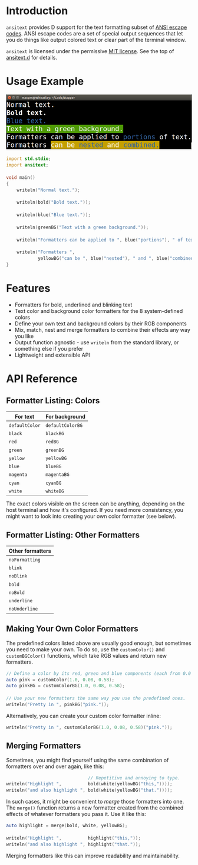 Introduction
============
`ansitext` provides D support for the text formatting subset of
[ANSI escape codes](https://en.wikipedia.org/wiki/ANSI_escape_code).  ANSI
escape codes are a set of special output sequences that let you do things like
output colored text or clear part of the terminal window.

`ansitext` is licensed under the permissive
[MIT license](http://choosealicense.com/licenses/mit/).  See the top of
[ansitext.d](/ansitext.d) for details.

Usage Example
=============

![Screenshot of example output](Example.png)

```d
import std.stdio;
import ansitext;

void main()
{
	writeln("Normal text.");
	
	writeln(bold("Bold text."));
	
	writeln(blue("Blue text."));
	
	writeln(greenBG("Text with a green background."));
	
	writeln("Formatters can be applied to ", blue("portions"), " of text.");
	
	writeln("Formatters ",
	        yellowBG("can be ", blue("nested"), " and ", blue("combined.")));
}
```

Features
========
- Formatters for bold, underlined and blinking text
- Text color and background color formatters for the 8 system-defined colors
- Define your own text and background colors by their RGB components
- Mix, match, nest and merge formatters to combine their effects any way you like
- Output function agnostic - use `writeln` from the standard library, or
  something else if you prefer
- Lightweight and extensible API

API Reference
=============

Formatter Listing: Colors
-------------------------

| For text       | For background   |
| -------------- | ---------------- |
| `defaultColor` | `defaultColorBG` |
| `black`        | `blackBG`        |
| `red`          | `redBG`          |
| `green`        | `greenBG`        |
| `yellow`       | `yellowBG`       |
| `blue`         | `blueBG`         |
| `magenta`      | `magentaBG`      |
| `cyan`         | `cyanBG`         |
| `white`        | `whiteBG`        |

The exact colors visible on the screen can be anything, depending on the host
terminal and how it's configured.  If you need more consistency, you might
want to look into creating your own color formatter (see below).

Formatter Listing: Other Formatters
-----------------------------------

| Other formatters |
| ---------------- |
| `noFormatting`   |
| `blink`          |
| `noBlink`        |
| `bold`           |
| `noBold`         |
| `underline`      |
| `noUnderline`    |

Making Your Own Color Formatters
--------------------------------

The predefined colors listed above are usually good enough, but sometimes you
need to make your own.  To do so, use the `customColor()` and `customBGColor()`
functions, which take RGB values and return new formatters.

```d
// Define a color by its red, green and blue components (each from 0.0 to 1.0).
auto pink = customColor(1.0, 0.08, 0.58);
auto pinkBG = customColorBG(1.0, 0.08, 0.58);

// Use your new formatters the same way you use the predefined ones.
writeln("Pretty in ", pinkBG("pink."));
```

Alternatively, you can create your custom color formatter inline:

```d
writeln("Pretty in ", customColorBG(1.0, 0.08, 0.58)("pink."));
```

Merging Formatters
------------------

Sometimes, you might find yourself using the same combination of formatters
over and over again, like this:

```d
                               // Repetitive and annoying to type.
writeln("Highlight ",          bold(white(yellowBG("this,"))));
writeln("and also highlight ", bold(white(yellowBG("that."))));
```

In such cases, it might be convenient to *merge* those formatters into one.  The
`merge()` function returns a new formatter created from the combined effects of
whatever formatters you pass it.  Use it like this:

```d
auto highlight = merge(bold, white, yellowBG);

writeln("Highlight ",          highlight("this,"));
writeln("and also highlight ", highlight("that."));
```

Merging formatters like this can improve readability and maintainability.
